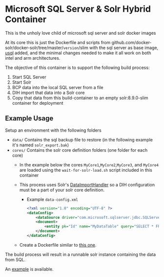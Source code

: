 # Microsoft SQL Server & Solr Hybrid Container

This is the unholy love child of microsoft sql server and solr docker images

At its core this is just the Dockerfile and scripts from github.com/docker-solr/docker-solr/tree/master/`version`/slim with the sql server as base image, [usql](https://github.com/xo/usql) added, and the minimal changes needed to make it all work on both intel and arm architectures.

The objective of this container is to support the following build process:

1. Start SQL Server
2. Start Solr
3. BCP data into the local SQL server from a file
4. DIH import that data into a Solr core
5. Copy that data from this build-container to an empty solr:8.9.0-slim container for deployment

## Example Usage

Setup an environment with the following folders

- `data/` Contains the sql backup file to restore (in the following example it's named `solr_export.bak`)
- `cores/` Contains the solr core definition folders (one folder for each core)
  - In the example below the cores `MyCore1`,`MyCore2`,`MyCore3`, and `MyCore4` are loaded using the `wait-for-solr-load.sh` script included in this container
  - This process uses Solr's [DataImportHandler](https://cwiki.apache.org/confluence/display/solr/dataimporthandler) so a DIH configuration must be a part of your solr core definition.
    - Example `data-config.xml`

      ```xml
      <?xml version="1.0" encoding="UTF-8" ?>
      <dataConfig>
          <dataSource driver="com.microsoft.sqlserver.jdbc.SQLServerDriver" url="jdbc:sqlserver://localhost;databaseName=solr_export;user=sa;password=P@ssword123;" batchSize="10000" responseBuffering="adaptive" selectMethod="cursor"/>
          <document>
              <entity pk="Id" name="MyDataTable" query="SELECT * FROM MyDataTable;"/>
          </document>
      </dataConfig>
      ```

  - Create a Dockerfile similar to [this one](example/Dockerfile).

The build process will result in a runnable solr instance containing the data from SQL.

An [example](example/build-example.sh) is available.
